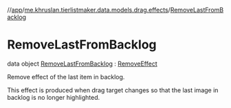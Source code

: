 //[app](../../../index.md)/[me.khruslan.tierlistmaker.data.models.drag.effects](../index.md)/[RemoveLastFromBacklog](index.md)

# RemoveLastFromBacklog

data object [RemoveLastFromBacklog](index.md) : [RemoveEffect](../-remove-effect/index.md)

Remove effect of the last item in backlog.

This effect is produced when drag target changes so that the last image in backlog is no longer highlighted.
